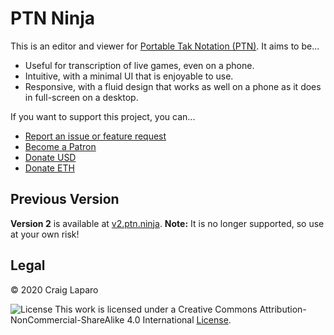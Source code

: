 PTN Ninja
===

This is an editor and viewer for [Portable Tak Notation (PTN)](https://www.reddit.com/r/Tak/wiki/portable_tak_notation). It aims to be...

- Useful for transcription of live games, even on a phone.
- Intuitive, with a minimal UI that is enjoyable to use.
- Responsive, with a fluid design that works as well on a phone as it does in full-screen on a desktop.

If you want to support this project, you can...

- [Report an issue or feature request](https://github.com/gruppler/PTN-Ninja/issues/)
- [Become a Patron](https://www.patreon.com/gruppler)
- [Donate USD](https://www.paypal.me/gruppler)
- [Donate ETH](https://etherdonation.com/d?to=0xDF2a01edf2Ea8f8Cd4528CAF6C4E092996ddDBC9&amount=0.1)

Previous Version
---
**Version 2** is available at [v2.ptn.ninja](https://v2.ptn.ninja).
**Note:** It is no longer supported, so use at your own risk!

Legal
---

&copy; 2020 Craig Laparo

![License](https://i.creativecommons.org/l/by-nc-sa/4.0/88x31.png "Creative Commons License")
This work is licensed under a Creative Commons Attribution-NonCommercial-ShareAlike 4.0 International [License](http://creativecommons.org/licenses/by-nc-sa/4.0/).
